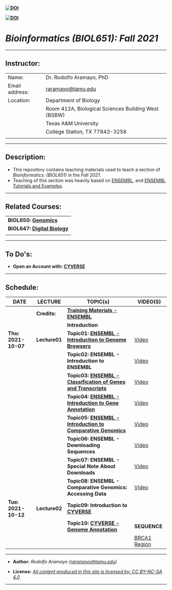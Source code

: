 **[![DOI](https://zenodo.org/badge/6618284.svg)](https://zenodo.org/doi/10.5281/zenodo.6618284)**

**[![DOI](https://zenodo.org/badge/500604763.svg)](https://zenodo.org/doi/10.5281/zenodo.6618284)**
# _**Bioinformatics (BIOL651): Fall 2021**_

------------------------------------------------------------------------

## **Instructor:**

|                |                                                     |
|----------------|-----------------------------------------------------|
| Name:          | Dr. Rodolfo Aramayo, PhD                            |
| Email address: | raramayo@tamu.edu                                   |
| Location:      | Department of Biology                               |
|                | Room 412A, Biological Sciences Building West (BSBW) |
|                | Texas A&M University                                |
|                | College Station, TX 77843-3258                      |
|                |                                                     |

------------------------------------------------------------------------

## Description:

+ This repository contains teaching materials used to teach a section of _Bioinformatics: (BIOL651)_ in the _Fall 2021_.
+ Teaching of this section was heavily based on [ENSEMBL](https://www.ensembl.org/index.html), and [ENSEMBL Tutorials and Examples](http://www.ensembl.org/info/website/tutorials/index.html).

------------------------------------------------------------------------

## **Related Courses:**

|                                                                                                                        |
|------------------------------------------------------------------------------------------------------------------------|
| **BIOL650: [Genomics](https://github.com/raramayo/Bioinformatics/blob/main/BIOL650_2022_S01A_Flier.pages.pdf)**        |
| **BIOL647: [Digital Biology](https://github.com/raramayo/Bioinformatics/blob/main/BIOL647_2022_S01B_Flier.pages.pdf)** |
|                                                                                                                        |

------------------------------------------------------------------------

## **To Do's:**

-   **Open an Account with: [CYVERSE](https://user.cyverse.org)**

------------------------------------------------------------------------

## **Schedule:**

| **DATE**            | **LECTURE**   | **TOPIC(s)**                                                                                                                                                       | **VIDEO(S)**                                                                                       |
|---------------------|---------------|--------------------------------------------------------------------------------------------------------------------------------------------------------------------|----------------------------------------------------------------------------------------------------|
|                     | **Credits:**  | **[Training Materials - ENSEMBL](https://github.com/raramayo/Bioinformatics/blob/main/Credits.pdf)**                                                               |                                                                                                    |
|                     |               | **Introduction**                                                                                                                                                   |                                                                                                    |
| **Thu: 2021-10-07** | **Lecture01** | **Topic01: [ENSEMBL - Introduction to Genome Browsers](https://github.com/raramayo/Bioinformatics/blob/main/Introduction_To_Genome_Browsers.pdf)**                 | [Video](https://youtu.be/7KeOc_fhLs8)                                                              |
|                     |               | **Topic02: ENSEMBL - Introduction to ENSEMBL**                                                                                                                     | [Video](https://youtu.be/yEVyOdvy6_Y)                                                              |
|                     |               | **Topic03: [ENSEMBL - Classification of Genes and Transcripts](https://github.com/raramayo/Bioinformatics/blob/main/Classification_Of_Genes_And_Transcripts.pdf)** | [Video](https://youtu.be/XnlWyBZre_c)                                                              |
|                     |               | **Topic04: [ENSEMBL - Introduction to Gene Annotation](https://github.com/raramayo/Bioinformatics/blob/main/Introduction_To_Gene_Annotation.pdf)**                 | [Video](https://youtu.be/aimjRV18uWQ)                                                              |
|                     |               | **Topic05: [ENSEMBL - Introduction to Comparative Genomics](https://github.com/raramayo/Bioinformatics/blob/main/Introduction_To_Comparative_Genomics.pdf)**       | [Video](https://youtu.be/XPKuxnJHLvc)                                                              |
|                     |               | **Topic06: ENSEMBL - Downloading Sequences**                                                                                                                       | [Video](https://youtu.be/jwaFbz06IWY)                                                              |
|                     |               | **Topic07: ENSEMBL - Special Note About Downloads**                                                                                                                | [Video](https://youtu.be/hItfxy0bwWM)                                                              |
|                     |               | **Topic08: ENSEMBL - Comparative Genomics: Accessing Data**                                                                                                        | [Video](https://youtu.be/JzZiamI9BOY)                                                              |
| **Tue: 2021-10-12** | **Lecture02** | **Topic09: Introduction to [CYVERSE](https://cyverse.org/)**                                                                                                       |                                                                                                    |
|                     |               | **Topic10: [CYVERSE - Genome Annotation](https://youtu.be/jY5jQoglke8)**                                                                                           | **SEQUENCE**                                                                                       |
|                     |               |                                                                                                                                                                    | [BRCA1 Region](https://drive.google.com/file/d/17dUp4I6nPT4oGk8BRG179onK4CGVkdIe/view?usp=sharing) |

------------------------------------------------------------------------

+ **Author:** _Rodolfo Aramayo (raramayo@tamu.edu)_

+ **License:** _[All content produced in this site is licensed by: CC BY-NC-SA 4.0](http://creativecommons.org/licenses/by-nc-sa/4.0/)_

------------------------------------------------------------------------
